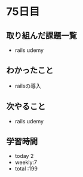 # 75日目
## 取り組んだ課題一覧
- rails udemy
## わかったこと
- railsの導入
## 次やること
- rails udemy
## 学習時間
- today 2
- weekly:7
- total :199